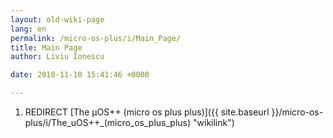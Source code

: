 ```yaml
---
layout: old-wiki-page
lang: en
permalink: /micro-os-plus/i/Main_Page/
title: Main Page
author: Liviu Ionescu

date: 2010-11-10 15:41:46 +0000

---
```


1.  REDIRECT [The µOS++ (micro os plus plus)]({{ site.baseurl }}/micro-os-plus/i/The_uOS++_(micro_os_plus_plus) "wikilink")
